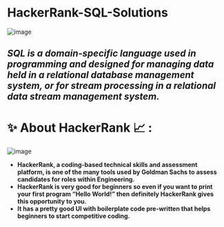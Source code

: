 # HackerRank-SQL-Solutions

![image](https://user-images.githubusercontent.com/90320839/197406623-8bfb8811-83ad-4932-9532-e4cf84f826fa.png)

## ***SQL is a domain-specific language used in programming and designed for managing data held in a relational database management system, or for stream processing in a relational data stream management system.***

# ✨ About HackerRank 📈 :
![image](https://user-images.githubusercontent.com/90320839/197406885-eb1d4898-f95b-4079-9f99-c6a411a80ca4.png)

- **HackerRank, a coding-based technical skills and assessment platform, is one of the many tools used by Goldman Sachs to assess candidates for roles within Engineering.**
- **HackerRank is very good for beginners so even if you want to print your first program “Hello World!” then definitely HackerRank gives this opportunity to you.**
- **It has a pretty good UI with boilerplate code pre-written that helps beginners to start competitive coding.**
